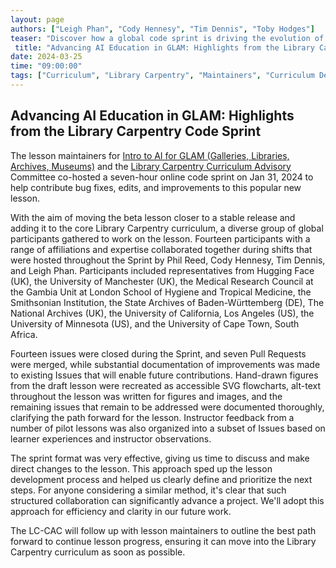 ```yaml
---
layout: page
authors: ["Leigh Phan", "Cody Hennesy", "Tim Dennis", "Toby Hodges"]
teaser: "Discover how a global code sprint is driving the evolution of AI education in libraries and shaping the future of the GLAM community."
 title: "Advancing AI Education in GLAM: Highlights from the Library Carpentry Code Sprint"
date: 2024-03-25
time: "09:00:00"
tags: ["Curriculum", "Library Carpentry", "Maintainers", "Curriculum Development", "Pilot Workshops"]
---
```


## Advancing AI Education in GLAM: Highlights from the Library Carpentry Code Sprint

The lesson maintainers for [Intro to AI for GLAM (Galleries, Libraries, Archives, Museums)](https://carpentries-incubator.github.io/machine-learning-librarians-archivists/) and the [Library Carpentry Curriculum Advisory ](https://github.com/LibraryCarpentry/curriculum-advisors)Committee co-hosted a seven-hour online code sprint on Jan 31, 2024 to help contribute bug fixes, edits, and improvements to this popular new lesson.

With the aim of moving the beta lesson closer to a stable release and adding it to the core Library Carpentry curriculum, a diverse group of global participants gathered to work on the lesson. Fourteen participants with a range of affiliations and expertise collaborated together during shifts that were hosted throughout the Sprint by Phil Reed, Cody Hennesy, Tim Dennis, and Leigh Phan. Participants included representatives from Hugging Face (UK), the University of Manchester (UK), the Medical Research Council at the Gambia Unit at London School of Hygiene and Tropical Medicine, the Smithsonian Institution, the State Archives of Baden-Württemberg (DE), The National Archives (UK), the University of California, Los Angeles (US), the University of Minnesota (US), and the University of Cape Town, South Africa.

Fourteen issues were closed during the Sprint, and seven Pull Requests were merged, while substantial documentation of improvements was made to existing Issues that will enable future contributions. Hand-drawn figures from the draft lesson were recreated as accessible SVG flowcharts, alt-text throughout the lesson was written for figures and images, and the remaining issues that remain to be addressed were documented thoroughly, clarifying the path forward for the lesson. Instructor feedback from a number of pilot lessons was also organized into a subset of Issues based on learner experiences and instructor observations. 

The sprint format was very effective, giving us time to discuss and make direct changes to the lesson. This approach sped up the lesson development process and helped us clearly define and prioritize the next steps. For anyone considering a similar method, it's clear that such structured collaboration can significantly advance a project. We'll adopt this approach for efficiency and clarity in our future work.

The LC-CAC will follow up with lesson maintainers to outline the best path forward to continue lesson progress, ensuring it can move into the Library Carpentry curriculum as soon as possible.
